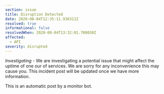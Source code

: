```yaml
---
section: issue
title: Disruption Detected
date: 2020-08-04T12:35:11.936311Z
resolved: true
informational: false
resolvedWhen: 2020-08-04T13:32:01.708030Z
affected:
  - API
severity: disrupted
---
```

*Investigating* - We are investigating a potential issue that might affect the uptime of one our of services. We are sorry for any inconvenience this may cause you. This incident post will be updated once we have more information.

This is an automatic post by a monitor bot.
        